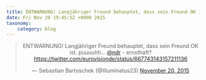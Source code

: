 ```yaml
---
title: ENTWARNUNG! Langjähriger Freund behauptet, dass sein Freund OK ist. puuuuhh… @ndr - ernsthaft? https://twitter.com/eurovisionde/status/667743143157211136
date: Fri Nov 20 19:45:52 +0000 2015
taxonomy:
    category: blog
---
```

<blockquote class="twitter-tweet" align="center" width="350"><p lang="de" dir="ltr">ENTWARNUNG! Langjähriger Freund behauptet, dass sein Freund OK ist. puuuuhh… <a href="https://twitter.com/ndr">@ndr</a> - ernsthaft? <a href="https://twitter.com/eurovisionde/status/667743143157211136">https://twitter.com/eurovisionde/status/667743143157211136</a></p>&mdash; Sebastian Bartoschek (@Illuminatus23) <a href="https://twitter.com/Illuminatus23/status/667786454844731392">November 20, 2015</a></blockquote>

